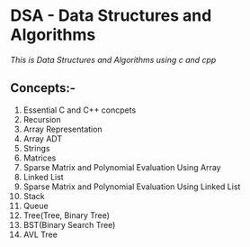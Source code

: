 # DSA - Data Structures and Algorithms
*This is Data Structures and Algorithms using c and cpp*

## Concepts:-
1. Essential C and C++ concpets
2. Recursion
3. Array Representation
4. Array ADT
5. Strings
6. Matrices
7. Sparse Matrix and Polynomial Evaluation Using Array
8. Linked List
9. Sparse Matrix and Polynomial Evaluation Using Linked List
10. Stack
11. Queue
12. Tree(Tree, Binary Tree)
13. BST(Binary Search Tree)
14. AVL Tree